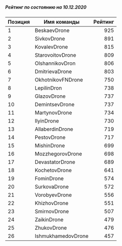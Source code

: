 ##### Рейтинг по состоянию на 10.12.2020

Позиция|Имя команды|Рейтинг
---|---|---:
1|BeskaevDrone|925
2|SivkovDrone|891
3|KovalevDrone|815
4|StarovoitovDrone|809
5|OlshannikovDron|806
6|DmitrievaDrone|803
7|OkhotnikovFNDrone|750
8|LepilinDron|738
9|GlazovDrone|737
10|DemintsevDrone|737
11|MartynovDrone|734
12|IlyinDrone|730
13|AllaberdinDrone|719
14|PestovDrone|717
15|MishinDrone|699
16|MozzhegorovDrone|698
17|DevastatorDrone|689
18|KochetovDrone|641
19|FominDrone|574
20|SurkovaDrone|572
21|VorobyevDrone|556
22|KhizhovDrone|551
23|SmirnovDrone|507
24|ZaikinDrone|479
25|ZhukovDrone|476
26|IshmukhamedovDrone|457

